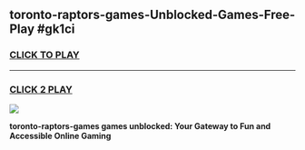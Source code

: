 
## toronto-raptors-games-Unblocked-Games-Free-Play #gk1ci
<h3>
<a href="https://us.freeplayer.one?title=toronto-raptors-games&ref=9M">CLICK TO PLAY</a></h3>
<hr>

<h3>
<a href="https://us.freeplayer.one?title=toronto-raptors-games&ref=9M">CLICK 2 PLAY</a>
  
</h3>

<a href="https://us.freeplayer.one?title=toronto-raptors-games&ref=9M"><img src="https://clearcache.store/games.png"></a>


**toronto-raptors-games games unblocked: Your Gateway to Fun and Accessible Online Gaming**

